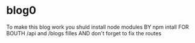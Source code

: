 # blog0
To make this blog work you shuld install node modules 
BY npm intall
FOR BOUTH /api and /blogs filles
AND don't forget to fix the routes

